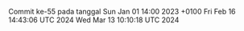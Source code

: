 Commit ke-55 pada tanggal Sun Jan 01 14:00 2023 +0100
Fri Feb 16 14:43:06 UTC 2024
Wed Mar 13 10:10:18 UTC 2024
